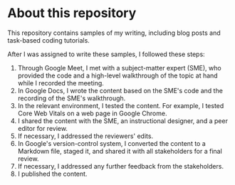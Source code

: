 # About this repository

This repository contains samples of my writing, including blog posts and task-based coding tutorials. 

After I was assigned to write these samples, I followed these steps:
1. Through Google Meet, I met with a subject-matter expert (SME), who provided the code and a high-level walkthrough of the topic at hand while I recorded the meeting. 
1. In Google Docs, I wrote the content based on the SME's code and the recording of the SME's walkthrough.
1. In the relevant environment, I tested the content. For example, I tested Core Web Vitals on a web page in Google Chrome.
1. I shared the content with the SME, an instructional designer, and a peer editor for review. 
1. If necessary, I addressed the reviewers' edits.
1. In Google's version-control system, I converted the content to a Markdown file, staged it, and shared it with all stakeholders for a final review. 
1. If necessary, I addressed any further feedback from the stakeholders.
1. I published the content.
